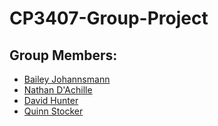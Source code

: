 # CP3407-Group-Project

## Group Members:
- [Bailey Johannsmann](github.com/Bailey-Johannsmann)
- [Nathan D'Achille](github.com/Nathan-Dachille)
- [David Hunter](github.com/Dav0-12)
- [Quinn Stocker](github.com/Quinn-Stocker)

